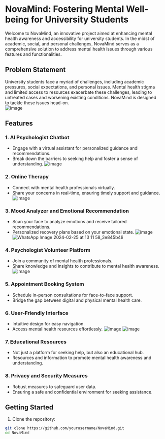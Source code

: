 # NovaMind: Fostering Mental Well-being for University Students

Welcome to NovaMind, an innovative project aimed at enhancing mental health awareness and accessibility for university students. In the midst of academic, social, and personal challenges, NovaMind serves as a comprehensive solution to address mental health issues through various features and functionalities.

## Problem Statement

University students face a myriad of challenges, including academic pressures, social expectations, and personal issues. Mental health stigma and limited access to resources exacerbate these challenges, leading to untreated cases and worsening existing conditions. NovaMind is designed to tackle these issues head-on.<br>
![image](https://github.com/SreeVarshith/Project-NovaMind/assets/94850851/551ba731-6992-4336-8d23-92cf7131ed6d)

## Features

### 1. AI Psychologist Chatbot
- Engage with a virtual assistant for personalized guidance and recommendations.
- Break down the barriers to seeking help and foster a sense of understanding.
![image](https://github.com/SreeVarshith/Project-NovaMind/assets/94850851/7946ffa4-1ac8-469d-bf04-3a2db7b0e637)

### 2. Online Therapy
- Connect with mental health professionals virtually.
- Share your concerns in real-time, ensuring timely support and guidance.
![image](https://github.com/SreeVarshith/Project-NovaMind/assets/94850851/3d04aea2-c87b-4c44-9eba-fc38ed7290cf)


### 3. Mood Analyzer and Emotional Recommendation
- Scan your face to analyze emotions and receive tailored recommendations.
- Personalized recovery plans based on your emotional state.
![image](https://github.com/SreeVarshith/Project-NovaMind/assets/94850851/8605f9ff-2aa6-403b-b997-adcd6e1b3210)
![WhatsApp Image 2024-02-25 at 13 11 58_3e845b49](https://github.com/SreeVarshith/Project-NovaMind/assets/94850851/c045d480-516a-4aa2-ac14-a2c210cc2016)

### 4. Psychologist Volunteer Platform
- Join a community of mental health professionals.
- Share knowledge and insights to contribute to mental health awareness.
![image](https://github.com/SreeVarshith/Project-NovaMind/assets/94850851/e30d125e-a5a0-46a8-adff-678ae3448b80)

### 5. Appointment Booking System
- Schedule in-person consultations for face-to-face support.
- Bridge the gap between digital and physical mental health care.

### 6. User-Friendly Interface
- Intuitive design for easy navigation.
- Access mental health resources effortlessly.
![image](https://github.com/SreeVarshith/Project-NovaMind/assets/94850851/dd4d4ecf-ddac-43fb-a60e-e27bfbc77ace)
![image](https://github.com/SreeVarshith/Project-NovaMind/assets/94850851/204de29b-889a-4635-b0ca-d7b97bcfc1aa)

### 7. Educational Resources
- Not just a platform for seeking help, but also an educational hub.
- Resources and information to promote mental health awareness and understanding.

### 8. Privacy and Security Measures
- Robust measures to safeguard user data.
- Ensuring a safe and confidential environment for seeking assistance.

## Getting Started

1. Clone the repository:

```bash
git clone https://github.com/yourusername/NovaMind.git
cd NovaMind
